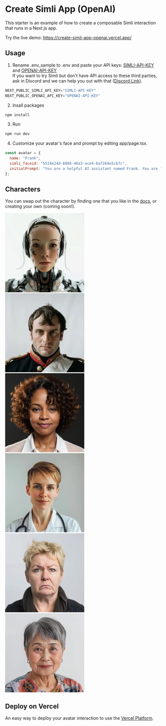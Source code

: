 # Create Simli App (OpenAI)
This starter is an example of how to create a composable Simli interaction that runs in a Next.js app.

Try the live demo: https://create-simli-app-openai.vercel.app/

 ## Usage
 1. Rename .env_sample to .env and paste your API keys: [SIMLI-API-KEY](https://www.simli.com/profile) and [OPENAI-API-KEY](https://platform.openai.com/settings/profile?tab=api-keys) <br/> If you want to try Simli but don't have API access to these third parties, ask in Discord and we can help you out with that ([Discord Link](https://discord.gg/yQx49zNF4d)). 
```js
NEXT_PUBLIC_SIMLI_API_KEY="SIMLI-API-KEY"
NEXT_PUBLIC_OPENAI_API_KEY="OPENAI-API-KEY"
``` 

2. Insall packages
```bash
npm install
```

3. Run
```bash
npm run dev
```

4. Customize your avatar's face and prompt by editing app/page.tsx.
```js
const avatar = {
  name: "Frank",
  simli_faceid: "5514e24d-6086-46a3-ace4-6a7264e5cb7c",
  initialPrompt: "You are a helpful AI assistant named Frank. You are friendly and concise in your responses. Your task is to help users with any questions they might have.",
};
```

## Characters
You can swap out the character by finding one that you like in the [docs](https://docs.simli.com/introduction), or creating your own (coming soon!). 

![alt text](media/image.png) ![alt text](media/image-4.png) ![alt text](media/image-2.png) ![alt text](media/image-3.png) ![alt text](media/image-5.png) ![alt text](media/image-6.png)

## Deploy on Vercel
An easy way to deploy your avatar interaction to use the [Vercel Platform](https://vercel.com/new?utm_medium=default-template&filter=next.js&utm_source=create-next-app&utm_campaign=create-next-app-readme). 
